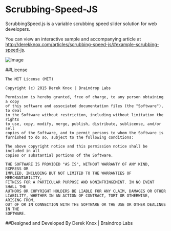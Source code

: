 # Scrubbing-Speed-JS

ScrubbingSpeed.js is a variable scrubbing speed slider solution for web developers.

You can view an interactive sample and accompanying article at http://derekknox.com/articles/scrubbing-speed-js/#example-scrubbing-speed-js.

![Image](_assets/images/scrubbing-speed-sample.gif)

##License
	
	The MIT License (MIT)

	Copyright (c) 2015 Derek Knox | Braindrop Labs

	Permission is hereby granted, free of charge, to any person obtaining a copy
	of this software and associated documentation files (the "Software"), to deal
	in the Software without restriction, including without limitation the rights
	to use, copy, modify, merge, publish, distribute, sublicense, and/or sell
	copies of the Software, and to permit persons to whom the Software is
	furnished to do so, subject to the following conditions:

	The above copyright notice and this permission notice shall be included in all
	copies or substantial portions of the Software.

	THE SOFTWARE IS PROVIDED "AS IS", WITHOUT WARRANTY OF ANY KIND, EXPRESS OR
	IMPLIED, INCLUDING BUT NOT LIMITED TO THE WARRANTIES OF MERCHANTABILITY,
	FITNESS FOR A PARTICULAR PURPOSE AND NONINFRINGEMENT. IN NO EVENT SHALL THE
	AUTHORS OR COPYRIGHT HOLDERS BE LIABLE FOR ANY CLAIM, DAMAGES OR OTHER
	LIABILITY, WHETHER IN AN ACTION OF CONTRACT, TORT OR OTHERWISE, ARISING FROM,
	OUT OF OR IN CONNECTION WITH THE SOFTWARE OR THE USE OR OTHER DEALINGS IN THE
	SOFTWARE.

##Designed and Developed By
Derek Knox | Braindrop Labs